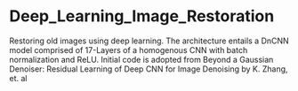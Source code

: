 # Deep_Learning_Image_Restoration
Restoring old images using deep learning. The architecture entails a DnCNN model comprised of 17-Layers of a homogenous CNN with batch normalization and ReLU. Initial code is adopted from Beyond a Gaussian Denoiser: Residual Learning of Deep CNN for Image Denoising by K. Zhang, et. al
